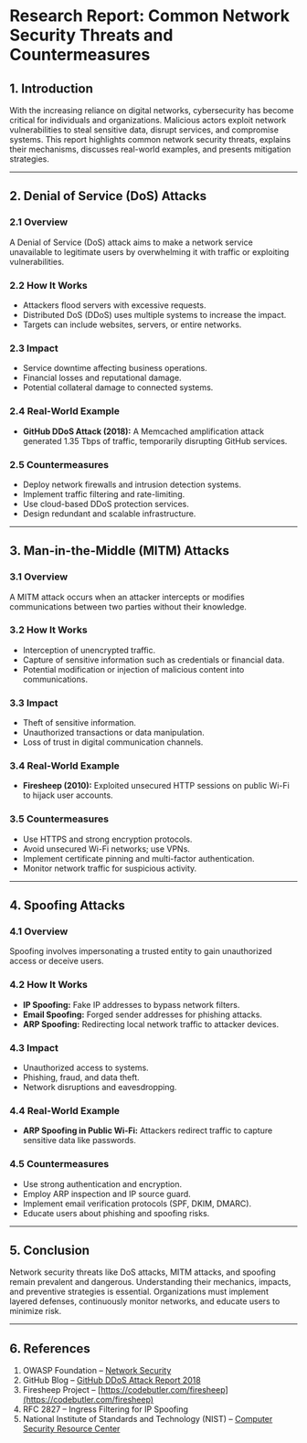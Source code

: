 # Research Report: Common Network Security Threats and Countermeasures


## 1. Introduction

With the increasing reliance on digital networks, cybersecurity has become critical for individuals and organizations. Malicious actors exploit network vulnerabilities to steal sensitive data, disrupt services, and compromise systems. This report highlights common network security threats, explains their mechanisms, discusses real-world examples, and presents mitigation strategies.

---

## 2. Denial of Service (DoS) Attacks

### 2.1 Overview
A Denial of Service (DoS) attack aims to make a network service unavailable to legitimate users by overwhelming it with traffic or exploiting vulnerabilities.

### 2.2 How It Works
- Attackers flood servers with excessive requests.
- Distributed DoS (DDoS) uses multiple systems to increase the impact.
- Targets can include websites, servers, or entire networks.

### 2.3 Impact
- Service downtime affecting business operations.
- Financial losses and reputational damage.
- Potential collateral damage to connected systems.

### 2.4 Real-World Example
- **GitHub DDoS Attack (2018):** A Memcached amplification attack generated 1.35 Tbps of traffic, temporarily disrupting GitHub services.

### 2.5 Countermeasures
- Deploy network firewalls and intrusion detection systems.
- Implement traffic filtering and rate-limiting.
- Use cloud-based DDoS protection services.
- Design redundant and scalable infrastructure.

---

## 3. Man-in-the-Middle (MITM) Attacks

### 3.1 Overview
A MITM attack occurs when an attacker intercepts or modifies communications between two parties without their knowledge.

### 3.2 How It Works
- Interception of unencrypted traffic.
- Capture of sensitive information such as credentials or financial data.
- Potential modification or injection of malicious content into communications.

### 3.3 Impact
- Theft of sensitive information.
- Unauthorized transactions or data manipulation.
- Loss of trust in digital communication channels.

### 3.4 Real-World Example
- **Firesheep (2010):** Exploited unsecured HTTP sessions on public Wi-Fi to hijack user accounts.

### 3.5 Countermeasures
- Use HTTPS and strong encryption protocols.
- Avoid unsecured Wi-Fi networks; use VPNs.
- Implement certificate pinning and multi-factor authentication.
- Monitor network traffic for suspicious activity.

---

## 4. Spoofing Attacks

### 4.1 Overview
Spoofing involves impersonating a trusted entity to gain unauthorized access or deceive users.

### 4.2 How It Works
- **IP Spoofing:** Fake IP addresses to bypass network filters.
- **Email Spoofing:** Forged sender addresses for phishing attacks.
- **ARP Spoofing:** Redirecting local network traffic to attacker devices.

### 4.3 Impact
- Unauthorized access to systems.
- Phishing, fraud, and data theft.
- Network disruptions and eavesdropping.

### 4.4 Real-World Example
- **ARP Spoofing in Public Wi-Fi:** Attackers redirect traffic to capture sensitive data like passwords.

### 4.5 Countermeasures
- Use strong authentication and encryption.
- Employ ARP inspection and IP source guard.
- Implement email verification protocols (SPF, DKIM, DMARC).
- Educate users about phishing and spoofing risks.

---

## 5. Conclusion

Network security threats like DoS attacks, MITM attacks, and spoofing remain prevalent and dangerous. Understanding their mechanics, impacts, and preventive strategies is essential. Organizations must implement layered defenses, continuously monitor networks, and educate users to minimize risk.

---

## 6. References

1. OWASP Foundation – [Network Security](https://owasp.org/)  
2. GitHub Blog – [GitHub DDoS Attack Report 2018](https://github.blog/2018-03-01-ddos-incident-report/)  
3. Firesheep Project – [https://codebutler.com/firesheep](https://codebutler.com/firesheep)  
4. RFC 2827 – Ingress Filtering for IP Spoofing  
5. National Institute of Standards and Technology (NIST) – [Computer Security Resource Center](https://csrc.nist.gov/)  
